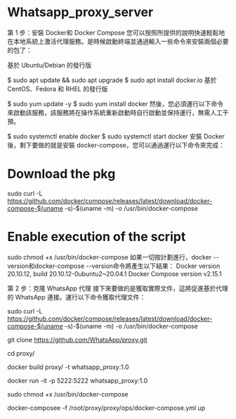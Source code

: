 # Whatsapp_proxy_server

第 1 步：安裝 Docker和 Docker Compose
您可以按照所提供的說明快速輕鬆地在本地系統上激活代理服務。是時候啟動終端並通過輸入一些命令來安裝兩個必要的包了：


基於 Ubuntu/Debian 的發行版

$ sudo apt update && sudo apt upgrade 
$ sudo apt install docker.io
基於 CentOS、Fedora 和 RHEL 的發行版

$ sudo yum update -y
$ sudo yum install docker
然後，您必須運行以下命令來啟動該服務，該服務將在操作系統重新啟動時自行啟動並保持運行，無需人工干預。

$ sudo systemctl enable docker
$ sudo systemctl start docker
安裝 Docker 後，剩下要做的就是安裝 docker-compose，您可以通過運行以下命令來完成：


# Download the pkg
sudo curl -L https://github.com/docker/compose/releases/latest/download/docker-compose-$(uname -s)-$(uname -m) -o /usr/bin/docker-compose
# Enable execution of the script
sudo chmod +x /usr/bin/docker-compose
如果一切按計劃進行，docker --version和docker-compose --version命令將產生以下結果：
Docker version 20.10.12, build 20.10.12-0ubuntu2~20.04.1
Docker Compose version v2.15.1

第 2 步：克隆 WhatsApp 代理
接下來要做的是獲取實際文件，這將促進基於代理的 WhatsApp 連接。運行以下命令獲取代理文件：

sudo curl -L https://github.com/docker/compose/releases/latest/download/docker-compose-$(uname -s)-$(uname -m) -o /usr/bin/docker-compose

git clone https://github.com/WhatsApp/proxy.git

cd proxy/

docker build proxy/ -t whatsapp_proxy:1.0

docker run -it -p 5222:5222 whatsapp_proxy:1.0

sudo chmod +x /usr/bin/docker-compose

docker-composee -f /root/proxy/proxy/ops/docker-compose.yml up
